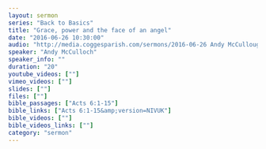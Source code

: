 ```yaml
---
layout: sermon
series: "Back to Basics"
title: "Grace, power and the face of an angel"
date: "2016-06-26 10:30:00"
audio: "http://media.coggesparish.com/sermons/2016-06-26 Andy McCullough 10-30.mp3"
speaker: "Andy McCulloch"
speaker_info: ""
duration: "20"
youtube_videos: [""]
vimeo_videos: [""]
slides: [""]
files: [""]
bible_passages: ["Acts 6:1-15"]
bible_links: ["Acts 6:1-15&amp;version=NIVUK"]
bible_videos: [""]
bible_videos_links: [""]
category: "sermon"
---
```


